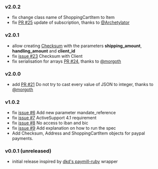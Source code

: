 ### v2.0.2
  * fix change class name of ShoppingCartItem to Item
  * fix [PR #25](https://github.com/paymill/paymill-ruby/pull/25) update of subscription, thanks to [@Archetylator](https://github.com/Archetylator)

### v2.0.1
  * allow creating [Checksum](https://github.com/paymill/paymill-ruby/blob/master/lib/paymill/models/checksum.rb#L19) with the parameters __shipping_amount__, __handling_amount__ and __client_id__
  * fix [issue #23](https://github.com/paymill/paymill-ruby/issues/23) Checksum with Client
  * fix serialisation for arrays [PR #24](https://github.com/paymill/paymill-ruby/pull/24), thanks to [@morgoth](https://github.com/morgoth)

### v2.0.0
* add [PR #21](https://github.com/paymill/paymill-ruby/pull/21) Do not try to cast every value of JSON to integer, thanks to [@morgoth](https://github.com/morgoth)

### v1.0.2
* fix [issue #6](https://github.com/paymill/paymill-ruby/issues/6) Add new parameter mandate_reference
* fix [issue #7](https://github.com/paymill/paymill-ruby/issues/7) ActiveSupport 4.1 requirement
* fix [issue #8](https://github.com/paymill/paymill-ruby/issues/8) No access to iban and bic
* fix [issue #9](https://github.com/paymill/paymill-ruby/issues/9) Add explanation on how to run the spec
* Add Checksum, Address and ShoppingCartItem objects for paypal payments.

### v0.0.1 (unreleased)

-	initial release inspired by [dkd's paymill-ruby](https://github.com/dkd/paymill-ruby) wrapper
